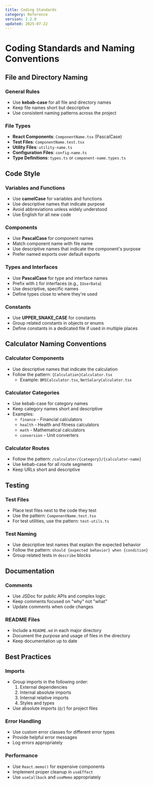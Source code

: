```yaml
---
title: Coding Standards
category: Reference
version: 1.2.0
updated: 2025-07-22
---
```


# Coding Standards and Naming Conventions

## File and Directory Naming

### General Rules
- Use **kebab-case** for all file and directory names
- Keep file names short but descriptive
- Use consistent naming patterns across the project

### File Types
- **React Components**: `ComponentName.tsx` (PascalCase)
- **Test Files**: `ComponentName.test.tsx`
- **Utility Files**: `utility-name.ts`
- **Configuration Files**: `config-name.ts`
- **Type Definitions**: `types.ts` or `component-name.types.ts`

## Code Style

### Variables and Functions
- Use **camelCase** for variables and functions
- Use descriptive names that indicate purpose
- Avoid abbreviations unless widely understood
- Use English for all new code

### Components
- Use **PascalCase** for component names
- Match component name with file name
- Use descriptive names that indicate the component's purpose
- Prefer named exports over default exports

### Types and Interfaces
- Use **PascalCase** for type and interface names
- Prefix with `I` for interfaces (e.g., `IUserData`)
- Use descriptive, specific names
- Define types close to where they're used

### Constants
- Use **UPPER_SNAKE_CASE** for constants
- Group related constants in objects or enums
- Define constants in a dedicated file if used in multiple places

## Calculator Naming Conventions

### Calculator Components
- Use descriptive names that indicate the calculation
- Follow the pattern: `{Calculation}Calculator.tsx`
  - Example: `BMICalculator.tsx`, `NetSalaryCalculator.tsx`

### Calculator Categories
- Use kebab-case for category names
- Keep category names short and descriptive
- Examples:
  - `finance` - Financial calculators
  - `health` - Health and fitness calculators
  - `math` - Mathematical calculators
  - `conversion` - Unit converters

### Calculator Routes
- Follow the pattern: `/calculator/{category}/{calculator-name}`
- Use kebab-case for all route segments
- Keep URLs short and descriptive

## Testing

### Test Files
- Place test files next to the code they test
- Use the pattern: `ComponentName.test.tsx`
- For test utilities, use the pattern: `test-utils.ts`

### Test Naming
- Use descriptive test names that explain the expected behavior
- Follow the pattern: `should {expected behavior} when {condition}`
- Group related tests in `describe` blocks

## Documentation

### Comments
- Use JSDoc for public APIs and complex logic
- Keep comments focused on "why" not "what"
- Update comments when code changes

### README Files
- Include a `README.md` in each major directory
- Document the purpose and usage of files in the directory
- Keep documentation up to date

## Best Practices

### Imports
- Group imports in the following order:
  1. External dependencies
  2. Internal absolute imports
  3. Internal relative imports
  4. Styles and types
- Use absolute imports (`@/`) for project files

### Error Handling
- Use custom error classes for different error types
- Provide helpful error messages
- Log errors appropriately

### Performance
- Use `React.memo()` for expensive components
- Implement proper cleanup in `useEffect`
- Use `useCallback` and `useMemo` appropriately

